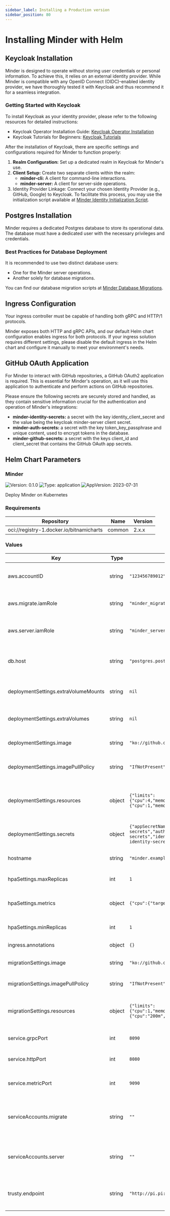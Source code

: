 ```yaml
---
sidebar_label: Installing a Production version
sidebar_position: 80
---
```


# Installing Minder with Helm

## Keycloak Installation
Minder is designed to operate without storing user credentials or personal information. To achieve this, it relies on an external identity provider. While Minder is compatible with any OpenID Connect (OIDC)-enabled identity provider, we have thoroughly tested it with Keycloak and thus recommend it for a seamless integration.

### Getting Started with Keycloak
To install Keycloak as your identity provider, please refer to the following resources for detailed instructions:

- Keycloak Operator Installation Guide: [Keycloak Operator Installation](https://www.keycloak.org/operator/installation)
- Keycloak Tutorials for Beginners: [Keycloak Tutorials](https://keycloak.ch/keycloak-tutorials/tutorial-1-installing-and-running-keycloak/)

After the installation of Keycloak, there are specific settings and configurations required for Minder to function properly:

1) **Realm Configuration:** Set up a dedicated realm in Keycloak for Minder's use.
2) **Client Setup:** Create two separate clients within the realm:
    - **minder-cli:** A client for command-line interactions.
    - **minder-server:** A client for server-side operations.
3) Identity Provider Linkage: Connect your chosen Identity Provider (e.g., GitHub, Google) to Keycloak. To facilitate this process, you may use the initialization script available at [Minder Identity Initialization Script](https://github.com/mindersec/minder/blob/main/identity/scripts/initialize.sh).

## Postgres Installation
Minder requires a dedicated Postgres database to store its operational data. The database must have a dedicated user with the necessary privileges and credentials.

### Best Practices for Database Deployment
It is recommended to use two distinct database users:

- One for the Minder server operations.
- Another solely for database migrations.

You can find our database migration scripts at [Minder Database Migrations](https://github.com/mindersec/minder/tree/main/database/migrations).

## Ingress Configuration
Your ingress controller must be capable of handling both gRPC and HTTP/1 protocols.

Minder exposes both HTTP and gRPC APIs, and our default Helm chart configuration enables ingress for both protocols. If your ingress solution requires different settings, please disable the default ingress in the Helm chart and configure it manually to meet your environment's needs.

## GitHub OAuth Application
For Minder to interact with GitHub repositories, a GitHub OAuth2 application is required. This is essential for Minder's operation, as it will use this application to authenticate and perform actions on GitHub repositories.

Please ensure the following secrets are securely stored and handled, as they contain sensitive information crucial for the authentication and operation of Minder's integrations:

- **minder-identity-secrets:** a secret with the key identity_client_secret and the value being the keycloak minder-server client secret.
- **minder-auth-secrets:** a secret with the key token_key_passphrase and unique content, used to encrypt tokens in the database.
- **minder-github-secrets:** a secret with the keys client_id and client_secret that contains the GitHub OAuth app secrets.

## Helm Chart Parameters
### Minder

![Version: 0.1.0](https://img.shields.io/badge/Version-0.1.0-informational?style=flat-square) ![Type: application](https://img.shields.io/badge/Type-application-informational?style=flat-square) ![AppVersion: 2023-07-31](https://img.shields.io/badge/AppVersion-2023--07--31-informational?style=flat-square)

Deploy Minder on Kubernetes

### Requirements

| Repository | Name | Version |
|------------|------|---------|
| oci://registry-1.docker.io/bitnamicharts | common | 2.x.x |

### Values

| Key | Type | Default | Description |
|-----|------|---------|-------------|
| aws.accountID | string | `"123456789012"` | AWS account ID where the service will be deployed |
| aws.migrate.iamRole | string | `"minder_migrate_role"` | IAM role for the migration operations in AWS |
| aws.server.iamRole | string | `"minder_server_role"` | IAM role for the server operations in AWS |
| db.host | string | `"postgres.postgres"` | Hostname for the database where Minder will store its data |
| deploymentSettings.extraVolumeMounts | string | `nil` | Additional volume mounts for the deployment |
| deploymentSettings.extraVolumes | string | `nil` | Additional volumes to mount into the deployment |
| deploymentSettings.image | string | `"ko://github.com/mindersec/minder/cmd/server"` | Image to use for the main Minder deployment |
| deploymentSettings.imagePullPolicy | string | `"IfNotPresent"` | Image pull policy for the main deployment |
| deploymentSettings.resources | object | `{"limits":{"cpu":4,"memory":"1.5Gi"},"requests":{"cpu":1,"memory":"1Gi"}}` | Compute resource requests and limits for the main deployment |
| deploymentSettings.secrets | object | `{"appSecretName":"minder-github-secrets","authSecretName":"minder-auth-secrets","identitySecretName":"minder-identity-secrets"}` | Names of the secrets for various Minder components |
| hostname | string | `"minder.example.com"` | The hostname for the Minder service |
| hpaSettings.maxReplicas | int | `1` | Maximum number of replicas for HPA |
| hpaSettings.metrics | object | `{"cpu":{"targetAverageUtilization":60}}` | Target CPU utilization percentage for HPA to scale |
| hpaSettings.minReplicas | int | `1` | Minimum number of replicas for HPA |
| ingress.annotations | object | `{}` | Ingress annotations |
| migrationSettings.image | string | `"ko://github.com/mindersec/minder/cmd/server"` | Image to use for the migration jobs |
| migrationSettings.imagePullPolicy | string | `"IfNotPresent"` | Image pull policy for the migration jobs |
| migrationSettings.resources | object | `{"limits":{"cpu":1,"memory":"300Mi"},"requests":{"cpu":"200m","memory":"200Mi"}}` | Compute resource requests and limits for the migration jobs |
| service.grpcPort | int | `8090` | GRPC port for the service to listen on |
| service.httpPort | int | `8080` | HTTP port for the service to listen on |
| service.metricPort | int | `9090` | Metrics port for the service to expose metrics on |
| serviceAccounts.migrate | string | `""` | ServiceAccount to be used for migration. If set, Minder will use this named ServiceAccount. |
| serviceAccounts.server | string | `""` | ServiceAccount to be used by the server. If set, Minder will use this named ServiceAccount. |
| trusty.endpoint | string | `"http://pi.pi:8000"` | Endpoint for the trusty service which Minder communicates with |

